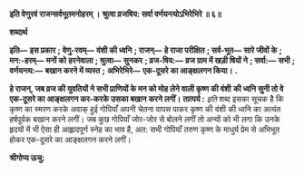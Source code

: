 **इति वेणुरवं राजन्सर्वभूतमनोहरम् ।** **श्रुत्वा व्रजषिय: सर्वा वर्णयन्त्योऽभिरेभिरे ॥ ६॥** 

**शब्दार्थ** 

**इति—** **इस प्रकार** **; वेणु-रवम्—** **वंशी की ध्वनि** **; राजन्—** **हे राजा परीक्षित** **; सर्व-भूत—** **सारे जीवों के** **; मन:-हरम्—** **मनों को** **हरनेवाला** **; श्रुत्वा—** **सुनकर** **; व्रज-षिय:—** **व्रज ग्राम में खड़ी षियों ने** **; सर्वा:—** **सभी** **; वर्णयन्त्य:—** **बखान करने में व्यस्त** **;** **अभिरेभिरे—** **एक-दूसरे का आङ्क्षलगन किया।** **.** 

**हे राजन्, जब व्रज की युवतियों ने सभी प्राणियों के मन को मोह लेने वाली कृष्ण की वंशी** **की ध्वनि सुनी तो वे एक-दूसरे का आङ्क्षलगन कर-करके उसका बखान करने लगीं।** **तात्पर्य :** *इति* शब्द इसका सूचक है कि कृष्ण का स्मरण करके अवाक् हुई गोपियाँ अपनी चेतना वापस पाकर कृष्ण की वंशी की ध्वनि का अत्यंत हर्षपूर्वक बखान करने लगीं। जब कुछ गोपियाँ जोर-जोर से बोलने लगीं तो अन्यों को भी लगा कि उनके हृदयों में भी ऐसा ही आह्लादपूर्ण स्नेह का भाव है, अत: सभी गोपियाँ तरुण कृष्ण के माधुर्य प्रेम से अभिभूत होकर एक-दूसरे का आङ्क्षलगन करने लगीं।  

**श्रीगोप्य ऊचु:** 